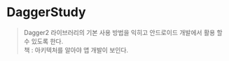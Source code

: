 # DaggerStudy  

> Dagger2 라이브러리의 기본 사용 방법을 익히고 안드로이드 개발에서 활용 할 수 있도록 한다.  
> 책 : 아키텍처를 알아야 앱 개발이 보인다.
